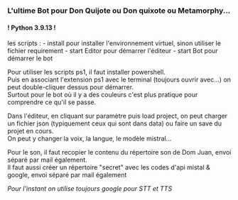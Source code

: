 <h3>L'ultime Bot pour Don Quijote ou Don quixote ou Metamorphy...</h3>
<h4>! Python 3.9.13 !</h4>

<p>les scripts :
- install pour installer l'environnement virtuel, sinon utiliser le fichier requirement
- start Editor pour démarrer l'éditeur
- start Bot pour démarrer le bot</p>

<p>Pour utiliser les scripts ps1, il faut installer powershell.<br/>
Puis en associant l'extension ps1 avec le terminal (toujours ouvrir avec...) on peut double-cliquer dessus pour démarrer.<br/>
Surtout pour le bot où il y a des couleurs c'est plus pratique pour comprendre ce qu'il se passe.
</p>
<p>
Dans l'éditeur, en cliquant sur paramètre puis load project, on peut charger un fichier json (typiquement ceux qui sont dans data) ou faire un save du projet en cours.<br/>
On peut y changer la voix, la langue, le modèle mistral...</p>
<p>
Pour le son, il faut recopier le contenu du répertoire son de Dom Juan, envoi séparé par mail également.<br/>
Il faut aussi créer un répertoire "secret" avec les codes d'api mistal & google, envoi séparé par mail également</p>
<p>
<i>Pour l'instant on utilise toujours google pour STT et TTS</i>
</p>
